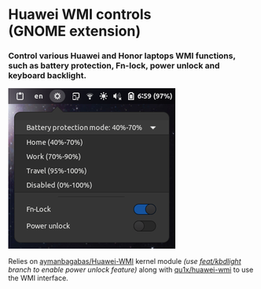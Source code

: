 # Huawei WMI controls<br>(GNOME extension)

### Control various Huawei and Honor laptops WMI functions, such as battery protection, Fn-lock, power unlock and keyboard backlight.

![Screenshot](screenshot.png)

Relies on [aymanbagabas/Huawei-WMI](https://github.com/aymanbagabas/Huawei-WMI) kernel module _(use [feat/kbdlight](https://github.com/aymanbagabas/Huawei-WMI/tree/feat/kbdlight) branch to enable power unlock feature)_ along with [qu1x/huawei-wmi](https://github.com/qu1x/huawei-wmi) to use the WMI interface.
